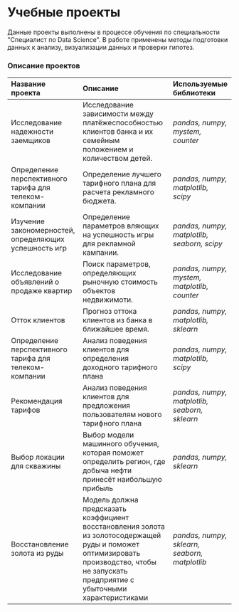 # Учебные проекты

Данные проекты выполнены в процессе обучения по специальности "Специалист по Data Science".
В работе применены методы подготовки данных к анализу, визуализации данных и проверки гипотез.

### Описание проектов

| Название проекта | Описание | Используемые библиотеки | 
| :---------------------- | :---------------------- | :---------------------- |
| Исследование надежности заемщиков | Исследование зависимости между платёжеспособностью клиентов банка и их семейным положением и количеством детей. | *pandas, numpy, mystem, counter*|
| Определение перспективного тарифа для телеком-компании| Определение лучшего тарифного плана для расчета рекламного бюджета. | *pandas, numpy, matplotlib, scipy* |
| Изучение закономерностей, определяющих успешность игр| Определение параметров вляющих на успешность игры для рекламной кампании. | *pandas, numpy, matplotlib, seaborn, scipy* |
| Исследование объявлений о продаже квартир | Поиск параметров, определяющих рыночную стоимость объектов недвижимоти. | *pandas, numpy, mystem, matplotlib, counter* |
| Отток клиентов | Прогноз оттока клиентов из банка в ближайшее время.| *pandas, numpy, matplotlib, sklearn* |
| Определение перспективного тарифа для телеком-компании | Анализ поведения клиентов для определения доходного тарифного плана | *pandas, numpy, matplotlib, scipy* |
| Рекомендация тарифов | Анализ поведения клиентов для предложения пользователям нового тарифного плана | *pandas, numpy, matplotlib, seaborn, sklearn* |
| Выбор локации для скважины | Выбор модели машинного обучения, которая поможет определить регион, где добыча нефти принесёт наибольшую прибыль | *pandas, numpy, sklearn* |
| Восстановление золота из руды | Модель должна предсказать коэффициент восстановления золота из золотосодержащей руды и поможет оптимизировать производство, чтобы не запускать предприятие с убыточными характеристиками | *pandas, numpy, sklearn, seaborn, matplotlib* |
